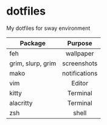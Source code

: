 # dotfiles
My dotfiles for sway environment

| Package           | Purpose         |
|-------------------|:---------------:|
| feh               | wallpaper       | 
| grim, slurp, grim | screenshots     |  
| mako              | notifications   | 
| vim               | Editor          |
| kitty             | Terminal        |
| alacritty         | Terminal        |
| zsh               | shell           |
